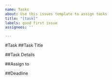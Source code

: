 ```yaml
---
name: Tasks
about: Use this issues template to assign tasks
title: "[task]"
labels: good first issue
assignees: ''

---
```


#Task
##Task Title

##Task Details

##Assign to 

##Deadline

